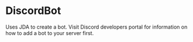 # DiscordBot
Uses JDA to create a bot.
Visit Discord developers portal for information on how to add a bot to your server first.
